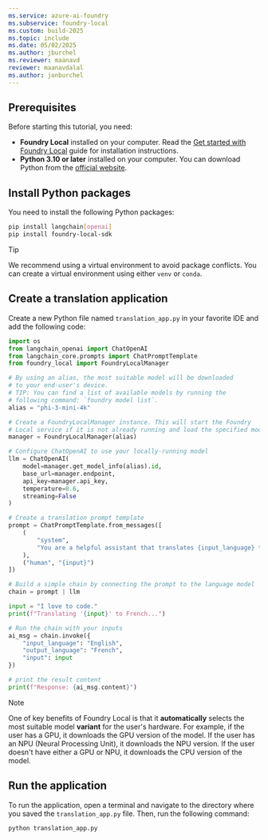 ```yaml
---
ms.service: azure-ai-foundry
ms.subservice: foundry-local
ms.custom: build-2025
ms.topic: include
ms.date: 05/02/2025
ms.author: jburchel
ms.reviewer: maanavd
reviewer: maanavdalal
ms.author: jonburchel
---
```


## Prerequisites

Before starting this tutorial, you need:

- **Foundry Local** installed on your computer. Read the [Get started with Foundry Local](../../get-started.md) guide for installation instructions.
- **Python 3.10 or later** installed on your computer. You can download Python from the [official website](https://www.python.org/downloads/).

## Install Python packages

You need to install the following Python packages:

```bash
pip install langchain[openai] 
pip install foundry-local-sdk
```

> [!TIP]
> We recommend using a virtual environment to avoid package conflicts. You can create a virtual environment using either `venv` or `conda`.


## Create a translation application

Create a new Python file named `translation_app.py` in your favorite IDE and add the following code:

```python
import os
from langchain_openai import ChatOpenAI
from langchain_core.prompts import ChatPromptTemplate
from foundry_local import FoundryLocalManager

# By using an alias, the most suitable model will be downloaded 
# to your end-user's device.
# TIP: You can find a list of available models by running the
# following command: `foundry model list`.
alias = "phi-3-mini-4k"

# Create a FoundryLocalManager instance. This will start the Foundry 
# Local service if it is not already running and load the specified model.
manager = FoundryLocalManager(alias)

# Configure ChatOpenAI to use your locally-running model
llm = ChatOpenAI(
    model=manager.get_model_info(alias).id,
    base_url=manager.endpoint,
    api_key=manager.api_key,
    temperature=0.6,
    streaming=False
)

# Create a translation prompt template
prompt = ChatPromptTemplate.from_messages([
    (
        "system",
        "You are a helpful assistant that translates {input_language} to {output_language}."
    ),
    ("human", "{input}")
])

# Build a simple chain by connecting the prompt to the language model
chain = prompt | llm

input = "I love to code."
print(f"Translating '{input}' to French...")

# Run the chain with your inputs
ai_msg = chain.invoke({
    "input_language": "English",
    "output_language": "French",
    "input": input
})

# print the result content
print(f"Response: {ai_msg.content}")
```

> [!NOTE]
> One of key benefits of Foundry Local is that it **automatically** selects the most suitable model **variant** for the user's hardware. For example, if the user has a GPU, it downloads the GPU version of the model. If the user has an NPU (Neural Processing Unit), it downloads the NPU version. If the user doesn't have either a GPU or NPU, it downloads the CPU version of the model.
    
## Run the application

To run the application, open a terminal and navigate to the directory where you saved the `translation_app.py` file. Then, run the following command:

```bash
python translation_app.py
```
